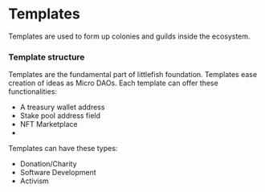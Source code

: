 # Templates

Templates are used to form up colonies and guilds inside the ecosystem.&#x20;

### Template structure

Templates are the fundamental part of littlefish foundation. Templates ease creation of ideas as Micro DAOs. Each template can offer these functionalities:

* A treasury wallet address
* Stake pool address field
* NFT Marketplace
*

Templates can have these types:

* Donation/Charity
* Software Development
* Activism
